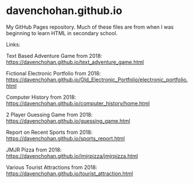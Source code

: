 # davenchohan.github.io

My GitHub Pages repository. Much of these files are from when I was beginning to learn HTML in secondary school.

Links:

Text Based Adventure Game from 2018: https://davenchohan.github.io/text_adventure_game.html

Fictional Electronic Portfolio from 2018: https://davenchohan.github.io/Old_Electronic_Portfolio/electronic_portfolio.html

Computer History from 2018: https://davenchohan.github.io/computer_history/home.html

2 Player Guessing Game from 2018: https://davenchohan.github.io/guessing_game.html

Report on Recent Sports from 2018: https://davenchohan.github.io/sports_report.html

JMJR Pizza from 2018: https://davenchohan.github.io/jmjrpizza/jmjrpizza.html 

Various Tourist Attractions from 2018: https://davenchohan.github.io/tourist_attraction.html

